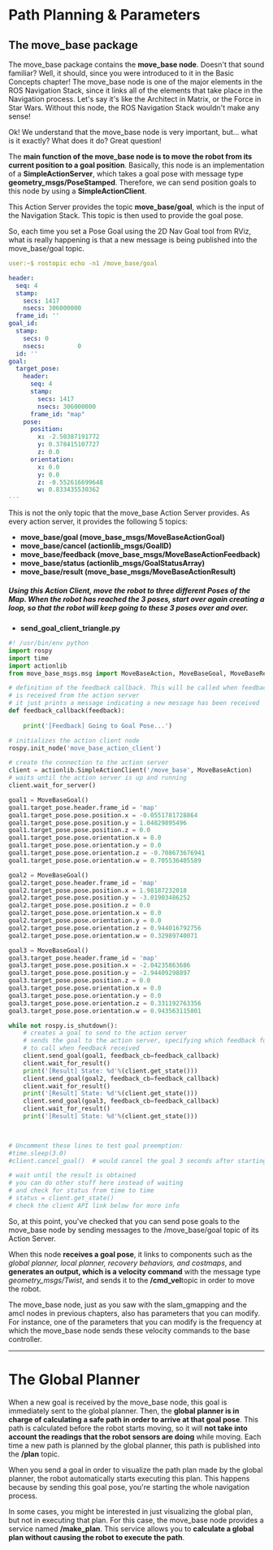 # Path Planning & Parameters


## The move_base package

The move_base package contains the  **move_base node**. Doesn't that sound familiar? Well, it should, since you were introduced to it in the Basic Concepts chapter! The move_base node is one of the major elements in the ROS Navigation Stack, since it links all of the elements that take place in the Navigation process. Let's say it's like the Architect in Matrix, or the Force in Star Wars. Without this node, the ROS Navigation Stack wouldn't make any sense!

Ok! We understand that the move_base node is very important, but... what is it exactly? What does it do? Great question!

The  **main function of the move_base node is to move the robot from its current position to a goal position**. Basically, this node is an implementation of a  **SimpleActionServer**, which takes a goal pose with message type  **geometry_msgs/PoseStamped**. Therefore, we can send position goals to this node by using a  **SimpleActionClient**.

This Action Server provides the topic  **move_base/goal**, which is the input of the Navigation Stack. This topic is then used to provide the goal pose.

So, each time you set a Pose Goal using the 2D Nav Goal tool from RViz, what is really happening is that a new message is being published into the move_base/goal topic.

```yaml
user:~$ rostopic echo -n1 /move_base/goal

header:
  seq: 4
  stamp:
    secs: 1417
    nsecs: 306000000
  frame_id: ''
goal_id:
  stamp:
    secs: 0
    nsecs:         0
  id: ''
goal:
  target_pose:
    header:
      seq: 4
      stamp:
        secs: 1417
        nsecs: 306000000
      frame_id: "map"
    pose:
      position:
        x: -2.50387191772
        y: 0.378415107727
        z: 0.0
      orientation:
        x: 0.0
        y: 0.0
        z: -0.552616699648
        w: 0.833435530362
---
```

This is not the only topic that the move_base Action Server provides. As every action server, it provides the following 5 topics:

-   **move_base/goal (move_base_msgs/MoveBaseActionGoal)**
-   **move_base/cancel (actionlib_msgs/GoalID)**
-   **move_base/feedback (move_base_msgs/MoveBaseActionFeedback)**
-   **move_base/status (actionlib_msgs/GoalStatusArray)**
-   **move_base/result (move_base_msgs/MoveBaseActionResult)**

##### Using this Action Client, move the robot to three different Poses of the Map. When the robot has reached the 3 poses, start over again creating a loop, so that the robot will keep going to these 3 poses over and over.

* **send_goal_client_triangle.py**
```python
#! /usr/bin/env python
import rospy
import time
import actionlib
from move_base_msgs.msg import MoveBaseAction, MoveBaseGoal, MoveBaseResult, MoveBaseFeedback

# definition of the feedback callback. This will be called when feedback
# is received from the action server
# it just prints a message indicating a new message has been received
def feedback_callback(feedback):
    
    print('[Feedback] Going to Goal Pose...')

# initializes the action client node
rospy.init_node('move_base_action_client')

# create the connection to the action server
client = actionlib.SimpleActionClient('/move_base', MoveBaseAction)
# waits until the action server is up and running
client.wait_for_server()

goal1 = MoveBaseGoal()
goal1.target_pose.header.frame_id = 'map'
goal1.target_pose.pose.position.x = -0.0551781728864
goal1.target_pose.pose.position.y = 1.04829895496
goal1.target_pose.pose.position.z = 0.0
goal1.target_pose.pose.orientation.x = 0.0
goal1.target_pose.pose.orientation.y = 0.0
goal1.target_pose.pose.orientation.z = -0.708673676941
goal1.target_pose.pose.orientation.w = 0.705536405589

goal2 = MoveBaseGoal()
goal2.target_pose.header.frame_id = 'map'
goal2.target_pose.pose.position.x = 1.98187232018
goal2.target_pose.pose.position.y = -3.01903486252
goal2.target_pose.pose.position.z = 0.0
goal2.target_pose.pose.orientation.x = 0.0
goal2.target_pose.pose.orientation.y = 0.0
goal2.target_pose.pose.orientation.z = 0.944016792756
goal2.target_pose.pose.orientation.w = 0.32989740071

goal3 = MoveBaseGoal()
goal3.target_pose.header.frame_id = 'map'
goal3.target_pose.pose.position.x = -2.04235863686
goal3.target_pose.pose.position.y = -2.94409298897
goal3.target_pose.pose.position.z = 0.0
goal3.target_pose.pose.orientation.x = 0.0
goal3.target_pose.pose.orientation.y = 0.0
goal3.target_pose.pose.orientation.z = 0.331192763356
goal3.target_pose.pose.orientation.w = 0.943563115801

while not rospy.is_shutdown():
    # creates a goal to send to the action server
    # sends the goal to the action server, specifying which feedback function
    # to call when feedback received
    client.send_goal(goal1, feedback_cb=feedback_callback)
    client.wait_for_result()
    print('[Result] State: %d'%(client.get_state()))
    client.send_goal(goal2, feedback_cb=feedback_callback)
    client.wait_for_result()
    print('[Result] State: %d'%(client.get_state()))
    client.send_goal(goal3, feedback_cb=feedback_callback)
    client.wait_for_result()
    print('[Result] State: %d'%(client.get_state()))

    

# Uncomment these lines to test goal preemption:
#time.sleep(3.0)
#client.cancel_goal()  # would cancel the goal 3 seconds after starting

# wait until the result is obtained
# you can do other stuff here instead of waiting
# and check for status from time to time 
# status = client.get_state()
# check the client API link below for more info
```

So, at this point, you've checked that you can send pose goals to the move_base node by sending messages to the /move_base/goal topic of its Action Server.

When this node  **receives a goal pose**, it links to components such as the  _global planner, local planner, recovery behaviors, and costmaps_, and  **generates an output, which is a velocity command**  with the message type  _geometry_msgs/Twist_, and sends it to the  **/cmd_vel**topic in order to move the robot.

The move_base node, just as you saw with the slam_gmapping and the amcl nodes in previous chapters, also has parameters that you can modify. For instance, one of the parameters that you can modify is the frequency at which the move_base node sends these velocity commands to the base controller.

---

# The Global Planner

When a new goal is received by the move_base node, this goal is immediately sent to the global planner. Then, the  **global planner is in charge of calculating a safe path in order to arrive at that goal pose**. This path is calculated before the robot starts moving, so it will  **not take into account the readings that the robot sensors are doing** while moving. Each time a new path is planned by the global planner, this path is published into the  **/plan**  topic.

When you send a goal in order to visualize the path plan made by the global planner, the robot automatically starts executing this plan. This happens because by sending this goal pose, you're starting the whole navigation process.

In some cases, you might be interested in just visualizing the global plan, but not in executing that plan. For this case, the move_base node provides a service named  **/make_plan**. This service allows you to **calculate a global plan without causing the robot to execute the path**. 
































#
<!--stackedit_data:
eyJoaXN0b3J5IjpbLTMyMzIxMjIyMywtMTIxMzM4ODM5NiwxOD
g3MTY1MjMxLC01OTY3NDU4NTFdfQ==
-->